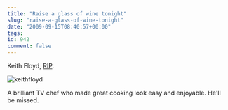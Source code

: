 ```yaml
---
title: "Raise a glass of wine tonight"
slug: "raise-a-glass-of-wine-tonight"
date: "2009-09-15T08:40:57+00:00"
tags:
id: 942
comment: false
---
```


Keith Floyd, [RIP](http://news.bbc.co.uk/2/hi/uk_news/8256260.stm).

![keithfloyd](http://conoroneill.com.s3.amazonaws.com/wp-content/uploads/2009/09/keithfloyd.jpg "keithfloyd")

A brilliant TV chef who made great cooking look easy and enjoyable. He'll be missed.
